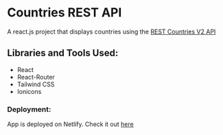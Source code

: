 # Countries REST API

A react.js project that displays countries using the [REST Countries V2 API](https://restcountries.com/#api-endpoints-v2)

## Libraries and Tools Used:

- React
- React-Router
- Tailwind CSS
- Ionicons

### Deployment:

App is deployed on Netlify. Check it out [here](https://emeka-countries-rest-api.netlify.app/)
